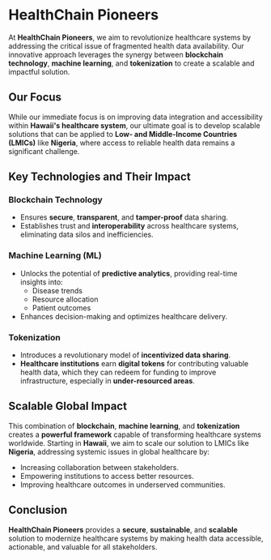 # HealthChain Pioneers

At **HealthChain Pioneers**, we aim to revolutionize healthcare systems by addressing the critical issue of fragmented health data availability. Our innovative approach leverages the synergy between **blockchain technology**, **machine learning**, and **tokenization** to create a scalable and impactful solution.

## Our Focus
While our immediate focus is on improving data integration and accessibility within **Hawaii's healthcare system**, our ultimate goal is to develop scalable solutions that can be applied to **Low- and Middle-Income Countries (LMICs)** like **Nigeria**, where access to reliable health data remains a significant challenge.

## Key Technologies and Their Impact

### Blockchain Technology
- Ensures **secure**, **transparent**, and **tamper-proof** data sharing.
- Establishes trust and **interoperability** across healthcare systems, eliminating data silos and inefficiencies.

### Machine Learning (ML)
- Unlocks the potential of **predictive analytics**, providing real-time insights into:
  - Disease trends
  - Resource allocation
  - Patient outcomes
- Enhances decision-making and optimizes healthcare delivery.

### Tokenization
- Introduces a revolutionary model of **incentivized data sharing**.
- **Healthcare institutions** earn **digital tokens** for contributing valuable health data, which they can redeem for funding to improve infrastructure, especially in **under-resourced areas**.

## Scalable Global Impact
This combination of **blockchain**, **machine learning**, and **tokenization** creates a **powerful framework** capable of transforming healthcare systems worldwide. Starting in **Hawaii**, we aim to scale our solution to LMICs like **Nigeria**, addressing systemic issues in global healthcare by:
- Increasing collaboration between stakeholders.
- Empowering institutions to access better resources.
- Improving healthcare outcomes in underserved communities.

## Conclusion
**HealthChain Pioneers** provides a **secure**, **sustainable**, and **scalable** solution to modernize healthcare systems by making health data accessible, actionable, and valuable for all stakeholders.

